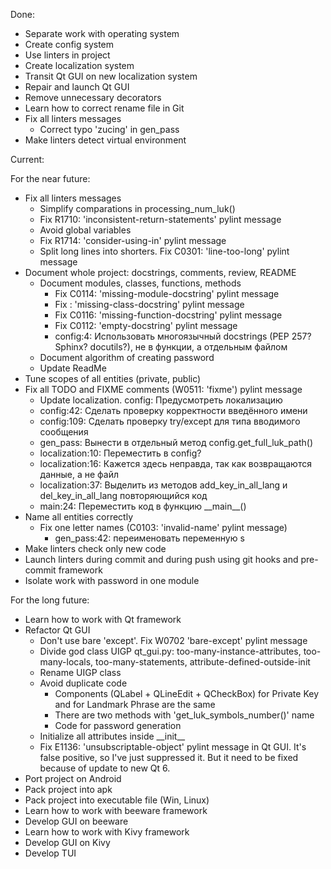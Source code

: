 Done:

- Separate work with operating system
- Create config system
- Use linters in project
- Create localization system
- Transit Qt GUI on new localization system
- Repair and launch Qt GUI
- Remove unnecessary decorators
- Learn how to correct rename file in Git
- Fix all linters messages
    - Correct typo 'zucing' in gen_pass
- Make linters detect virtual environment

Current:

For the near future:

- Fix all linters messages
    - Simplify comparations in processing_num_luk()
    - Fix R1710: 'inconsistent-return-statements' pylint message
    - Avoid global variables
    - Fix R1714: 'consider-using-in' pylint message
    - Split long lines into shorters. Fix C0301: 'line-too-long' pylint message
- Document whole project: docstrings, comments, review, README
    - Document modules, classes, functions, methods
        - Fix C0114: 'missing-module-docstring' pylint message
        - Fix : 'missing-class-docstring' pylint message
        - Fix C0116: 'missing-function-docstring' pylint message
        - Fix C0112: 'empty-docstring' pylint message
        - config:4: Использовать многоязычный docstrings (PEP 257? Sphinx? docutils?), не в функции, а отдельным файлом
    - Document algorithm of creating password
    - Update ReadMe
- Tune scopes of all entities (private, public)
- Fix all TODO and FIXME comments (W0511: 'fixme') pylint message
    - Update localization. config: Предусмотреть локализацию
    - config:42: Сделать проверку корректности введённого имени
    - config:109: Сделать проверку try/except для типа вводимого сообщения
    - gen_pass: Вынести в отдельный метод config.get_full_luk_path()
    - localization:10: Переместить в config?
    - localization:16: Кажется здесь неправда, так как возвращаются данные, а не файл
    - localization:37: Выделить из методов add_key_in_all_lang и del_key_in_all_lang повторяющийся код
    - main:24: Переместить код в функцию \_\_main\_\_()
- Name all entities correctly
    - Fix one letter names (C0103: 'invalid-name' pylint message)
        - gen_pass:42: переименовать переменную s
- Make linters check only new code
- Launch linters during commit and during push using git hooks and pre-commit framework
- Isolate work with password in one module

For the long future:

- Learn how to work with Qt framework
- Refactor Qt GUI
    - Don't use bare 'except'. Fix W0702 'bare-except' pylint message
    - Divide god class UIGP
        qt_gui.py: too-many-instance-attributes, too-many-locals, too-many-statements, attribute-defined-outside-init
    - Rename UIGP class
    - Avoid duplicate code
        - Components (QLabel + QLineEdit + QCheckBox) for Private Key and for Landmark Phrase are the same
        - There are two methods with 'get_luk_symbols_number()' name
        - Code for password generation
    - Initialize all attributes inside \_\_init\_\_
    - Fix E1136: 'unsubscriptable-object' pylint message in Qt GUI.
        It's false positive, so I've just suppressed it.
        But it need to be fixed because of update to new Qt 6.
- Port project on Android
- Pack project into apk
- Pack project into executable file (Win, Linux)
- Learn how to work with beeware framework
- Develop GUI on beeware
- Learn how to work with Kivy framework
- Develop GUI on Kivy
- Develop TUI
